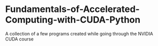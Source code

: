 # Fundamentals-of-Accelerated-Computing-with-CUDA-Python
A collection of a few programs created while going through the NVIDIA CUDA course
